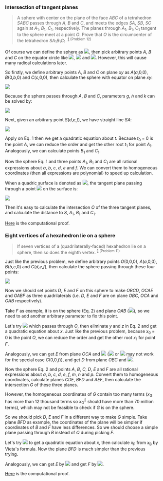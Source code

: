 ### Intersection of tangent planes

> A sphere with center on the plane of the face *ABC* of a tetrahedron *SABC* passes through *A*, *B* and *C*, and meets the edges *SA*, *SB*, *SC* again at *A*<sub>1</sub>, *B*<sub>1</sub>, *C*<sub>1</sub>, respectively. The planes through *A*<sub>1</sub>, *B*<sub>1</sub>, *C*<sub>1</sub> tangent to the sphere meet at a point *O*. Prove that *O* is the circumcenter of the tetrahedron *SA*<sub>1</sub>*B*<sub>1</sub>*C*<sub>1</sub>. <sup>[1](https://imomath.com/index.cgi?page=inversion) (Problem 12)</sup>

Of course we can define the sphere as <img src="https://latex.codecogs.com/gif.latex?x^2+y^2+z^2=r^2">, then pick arbitrary points *A*, *B* and *C* on the equator circle like <img src="https://latex.codecogs.com/gif.latex?A(r,0,0)">, <img src="https://latex.codecogs.com/gif.latex?B(b,\sqrt{r^2-b^2},0)"> and <img src="https://latex.codecogs.com/gif.latex?C(c,\sqrt{r^2-c^2},0)">. However, this will cause many radical calculations later.

So firstly, we define arbitrary points *A*, *B* and *C* on plane *xy* as *A*(*a*,0,0), *B*(0,*b*,0) and *C*(*c*,0,0), then calculate the sphere with equator on plane *xy*:

<img src="https://latex.codecogs.com/gif.latex?x^2+y^2+z^2+gx+hy+k=0\quad\text{(Eq.\,1)}">

Because the sphere passes through *A*, *B* and *C*, parameters *g*, *h* and *k* can be solved by:

<img src="https://latex.codecogs.com/gif.latex?\begin{cases}x_\text{A}g+y_\text{A}h+k=-x_\text{A}^2-y_\text{A}^2-z_\text{A}^2\\x_\text{B}g+y_\text{B}h+k=-x_\text{B}^2-y_\text{B}^2-z_\text{B}^2\\x_\text{C}g+y_\text{C}h+k=-x_\text{C}^2-y_\text{C}^2-z_\text{C}^2\end{cases}">

Next, given an arbitrary point *S*(*d*,*e*,*f*), we have straight line *SA*:

<img src="https://latex.codecogs.com/gif.latex?\begin{cases}x=x_\text{A}+(x_\text{S}-x_\text{A})t\\y=y_\text{A}+(y_\text{S}-y_\text{A})t\\z=z_\text{A}+(z_\text{S}-z_\text{A})t\end{cases}">

Apply on Eq. 1 then we get a quadratic equation about *t*. Because *t*<sub>0</sub> = 0 is the point *A*, we can reduce the order and get the other root *t*<sub>1</sub> for point *A*<sub>1</sub>. Analogously, we can calculate points *B*<sub>1</sub> and *C*<sub>1</sub>.

Now the sphere Eq. 1 and three points *A*<sub>1</sub>, *B*<sub>1</sub> and *C*<sub>1</sub> are all rational expressions about *a*, *b*, *c*, *d*, *e* and *f*. We can convert them to homogeneous coordinates (then all expressions are polynomial) to speed up calculation.

When a quadric surface is denoted as <img src="https://latex.codecogs.com/gif.latex?ax^2+2bxy+cy^2+2dxz+2eyz+fz^2+2gxw+2hyw+2jzw+kw^2=0">, the tangent plane passing through a point <img src="https://latex.codecogs.com/gif.latex?(x_0,y_0,z_0,w_0)"> on the surface is:

<img src="https://latex.codecogs.com/gif.latex?{[ax_0+by_0+dz_0+gw_0,bx_0+cy_0+ez_0+hw_0,dx_0+ey_0+fz_0+jw_0,gx_0+hy_0+jz_0+kw_0]}">

Then it's easy to calculate the intersection *O* of the three tangent planes, and calculate the distance to *S*, *A*<sub>1</sub>, *B*<sub>1</sub> and *C*<sub>1</sub>.

[Here](pythagoras/sphere-12.py) is the computational proof.

### Eight vertices of a hexahedron lie on a sphere

> If seven vertices of a (quadrilaterally-faced) hexahedron lie on a sphere, then so does the eighth vertex. <sup>[1](https://imomath.com/index.cgi?page=inversion) (Problem 11)</sup>

Just like the previous problem, we define arbitrary points *O*(0,0,0), *A*(*a*,0,0), *B*(*b*,*c*,0) and *C*(*d*,*e*,*f*), then calculate the sphere passing through these four points:

<img src="https://latex.codecogs.com/gif.latex?x^2+y^2+z^2+gx+hy+jz+k=0\quad\text{(Eq.\,2)}">

Now we should set points *D*, *E* and *F* on this sphere to make *OBCD*, *OCAE* and *OABF* as three quadrilaterals (i.e. *D*, *E* and *F* are on plane *OBC*, *OCA* and *OAB* respectively).

Take *F* as example, it is on the sphere (Eq. 2) and plane *OAB* (<img src="https://latex.codecogs.com/gif.latex?z=0">), so we need to add another arbitrary parameter to fix this point.

Let's try <img src="https://latex.codecogs.com/gif.latex?y=mx"> which passes through *O*, then eliminate *y* and *z* in Eq. 2 and get a quadratic equation about *x*. Just like the previous problem, because *x*<sub>0</sub> = 0 is the point *O*, we can reduce the order and get the other root *x*<sub>1</sub> for point *F*.

Analogously, we can get *E* from plane *OCA* and <img src="https://latex.codecogs.com/gif.latex?x=nz"> (<img src="https://latex.codecogs.com/gif.latex?y=nx"> or <img src="https://latex.codecogs.com/gif.latex?z=ny"> may not work for the special case *C*(0,0,*f*)), and get *D* from plane *OBC* and <img src="https://latex.codecogs.com/gif.latex?z=py">.

Now the sphere Eq. 2 and points *A*, *B*, *C*, *D*, *E* and *F* are all rational expressions about *a*, *b*, *c*, *d*, *e*, *f*, *m*, *n* and *p*. Convert them to homogeneous coordinates, calculate planes *CDE*, *BFD* and *AEF*, then calculate the intersection *G* of these three planes.

However, the homogeneous coordinates of *G* contain too many terms (*x*<sub>G</sub> has more than 12 thousand terms so *x*<sub>G</sub><sup>2</sup> should have more than 70 million terms), which may not be feasible to check if *G* is on the sphere.

So we should pick *D*, *E* and *F* in a different way to make *G* simple. Take plane *BFD* as example, the coordinates of the plane will be simpler if coordinates of *B* and *F* have less differences. So we should choose a simple plane passing through *B* instead of *O* during picking *F*.

Let's try <img src="https://latex.codecogs.com/gif.latex?y=m(x-x_\text{B})+y_\text{B}"> to get a quadratic equation about *x*, then calculate *x*<sub>F</sub> from *x*<sub>B</sub> by Vieta's formula. Now the plane *BFD* is much simpler than the previous trying.

Analogously, we can get *E* by <img src="https://latex.codecogs.com/gif.latex?x=n(z-z_\text{A})+x_\text{A}"> and get *F* by <img src="https://latex.codecogs.com/gif.latex?z=p(y-y_\text{C})+z_\text{C}">.

[Here](pythagoras/sphere-11.py) is the computational proof.